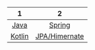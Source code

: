 |1                                      |2                                       |
|:-------------------------------------:|:--------------------------------------:|
| [Java](./java/java_tutorials.md)      | [Spring](./spring/spring_tutorials.md) |
| [Kotlin](./kotlin/kotlin_tutorials.md)| [JPA/Himernate](./jpa_hib_tutorials.md)|
